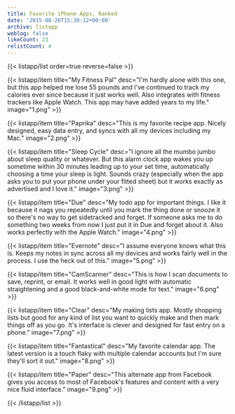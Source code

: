 ```yaml
---
title: Favorite iPhone Apps, Ranked
date: '2015-08-20T15:30:12+00:00'
archive: listapp
weblog: false
likeCount: 23
relistCount: 4
---
```



{{< listapp/list order=true reverse=false >}}

   {{< listapp/item title="My Fitness Pal"
      desc="I'm hardly alone with this one, but this app helped me lose 55 pounds and I've continued to track my calories ever since because it just works well. Also integrates with fitness trackers like Apple Watch. This app may have added years to my life."
      image="1.png" >}}

   {{< listapp/item title="Paprika"
      desc="This is my favorite recipe app. Nicely designed, easy data entry, and syncs with all my devices including my Mac."
      image="2.png" >}}

   {{< listapp/item title="Sleep Cycle"
      desc="I ignore all the mumbo jumbo about sleep quality or whatever. But this alarm clock app wakes you up sometime within 30 minutes leading up to your set time, automatically choosing a time your sleep is light. Sounds crazy (especially when the app asks you to put your phone under your fitted sheet) but it works exactly as advertised and I love it."
      image="3.png" >}}

   {{< listapp/item title="Due"
      desc="My todo app for important things. I like it because it nags you repeatedly until you mark the thing done or snooze it so there's no way to get sidetracked and forget. If someone asks me to do something two weeks from now I just put it in Due and forget about it. Also works perfectly with the Apple Watch."
      image="4.png" >}}

   {{< listapp/item title="Evernote"
      desc="I assume everyone knows what this is. Keeps my notes in sync across all my devices and works fairly well in the process. I use the heck out of this."
      image="5.png" >}}

   {{< listapp/item title="CamScanner"
      desc="This is how I scan documents to save, reprint, or email. It works well in good light with automatic straightening and a good black-and-white mode for text."
      image="6.png" >}}

   {{< listapp/item title="Clear"
      desc="My making lists app. Mostly shopping lists but good for any kind of list you want to quickly make and then mark things off as you go. It's interface is clever and designed for fast entry on a phone."
      image="7.png" >}}

   {{< listapp/item title="Fantastical"
      desc="My favorite calendar app. The latest version is a touch flaky with multiple calendar accounts but I'm sure they'll sort it out."
      image="8.png" >}}

   {{< listapp/item title="Paper"
      desc="This alternate app from Facebook gives you access to most of Facebook's features and content with a very nice fluid interface."
      image="9.png" >}}

{{< /listapp/list >}}
